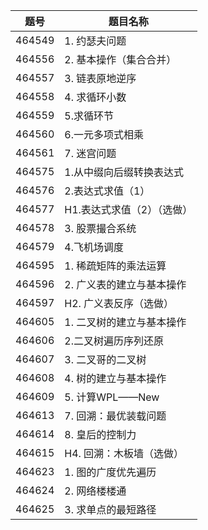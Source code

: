 | 题号 | 题目名称 |
| --- | --- |
| 464549 | 1. 约瑟夫问题 |
| 464556 | 2. 基本操作（集合合并） |
| 464557 | 3. 链表原地逆序 |
| 464558 | 4. 求循环小数 |
| 464559 | 5.求循环节 |
| 464560 | 6.一元多项式相乘 |
| 464561 | 7. 迷宫问题 |
| 464575 | 1.从中缀向后缀转换表达式 |
| 464576 | 2.表达式求值（1） |
| 464577 | H1.表达式求值（2）（选做） |
| 464578 | 3. 股票撮合系统 |
| 464579 | 4.飞机场调度 |
| 464595 | 1. 稀疏矩阵的乘法运算 |
| 464596 | 2. 广义表的建立与基本操作 |
| 464597 | H2. 广义表反序（选做） |
| 464605 | 1. 二叉树的建立与基本操作 |
| 464606 | 2.二叉树遍历序列还原 |
| 464607 | 3. 二叉哥的二叉树 |
| 464608 | 4. 树的建立与基本操作 |
| 464609 | 5. 计算WPL——New |
| 464613 | 7. 回溯：最优装载问题 |
| 464614 | 8. 皇后的控制力 |
| 464615 | H4. 回溯：木板墙（选做） |
| 464623 | 1. 图的广度优先遍历 |
| 464624 | 2. 网络楼楼通 |
| 464625 | 3. 求单点的最短路径 |

